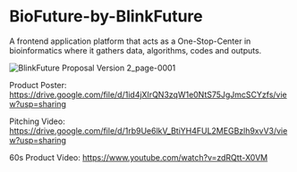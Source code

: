 # BioFuture-by-BlinkFuture
A frontend application platform that acts as a One-Stop-Center in bioinformatics where it gathers data, algorithms, codes and outputs.

![BlinkFuture Proposal Version 2_page-0001](https://github.com/nyookie/BioFuture-by-BlinkFuture/assets/87058822/a96822cc-b107-434c-90bf-fa258db2e548)

Product Poster: https://drive.google.com/file/d/1id4jXIrQN3zqW1e0NtS75JgJmcSCYzfs/view?usp=sharing

Pitching Video: https://drive.google.com/file/d/1rb9Ue6lkV_BtiYH4FUL2MEGBzlh9xvV3/view?usp=sharing

60s Product Video: https://www.youtube.com/watch?v=zdRQtt-X0VM 
